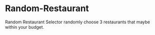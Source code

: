 # Random-Restaurant
Random Restaurant Selector randomly choose 3 restaurants that maybe within your budget.
